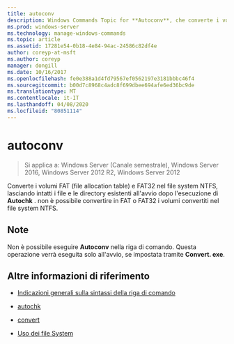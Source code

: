 ```yaml
---
title: autoconv
description: Windows Commands Topic for **Autoconv**, che converte i volumi FAT (file allocation table) e Fat32 nel file system NTFS.
ms.prod: windows-server
ms.technology: manage-windows-commands
ms.topic: article
ms.assetid: 17281e54-0b18-4e84-94ac-24586c82df4e
author: coreyp-at-msft
ms.author: coreyp
manager: dongill
ms.date: 10/16/2017
ms.openlocfilehash: fe0e388a1d4fd79567ef0562197e3181bbbc46f4
ms.sourcegitcommit: b00d7c8968c4adc8f699dbee694afe6ed36bc9de
ms.translationtype: MT
ms.contentlocale: it-IT
ms.lasthandoff: 04/08/2020
ms.locfileid: "80851114"
---
```

# <a name="autoconv"></a>autoconv

>Si applica a: Windows Server (Canale semestrale), Windows Server 2016, Windows Server 2012 R2, Windows Server 2012

Converte i volumi FAT (file allocation table) e FAT32 nel file system NTFS, lasciando intatti i file e le directory esistenti all'avvio dopo l'esecuzione di **Autochk** . non è possibile convertire in FAT o FAT32 i volumi convertiti nel file system NTFS.

## <a name="remarks"></a>Note

Non è possibile eseguire **Autoconv** nella riga di comando. Questa operazione verrà eseguita solo all'avvio, se impostata tramite **Convert. exe**.

## <a name="additional-references"></a>Altre informazioni di riferimento

- [Indicazioni generali sulla sintassi della riga di comando](command-line-syntax-key.md)

- [autochk](autochk.md)

- [convert](convert.md)

- [Uso dei file System](https://go.microsoft.com/fwlink/?LinkId=4509)
